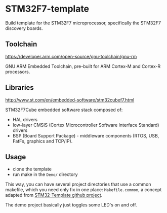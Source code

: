 # STM32F7-template

Build template for the STM32F7 microprocessor, specifically the STM32F7 discovery boards.

## Toolchain

https://developer.arm.com/open-source/gnu-toolchain/gnu-rm

GNU ARM Embedded Toolchain, pre-built for ARM Cortex-M and Cortex-R processors.

## Libraries

http://www.st.com/en/embedded-software/stm32cubef7.html

STM32F7Cube embedded software stack composed of:

  - HAL drivers
  - low-layer CMSIS (Cortex Microcontroller Software Interface Standard) drivers
  - BSP (Board Support Package) - middleware components (RTOS, USB, FatFs, graphics and TCP/IP).


## Usage

  - clone the template
  - run make in the `Demo/` directory
  
This way, you can have several project directories that use a common makefile, which you need only fix in one place: `Makefile.common`, a concept adapted from [STM32-Template github project](https://github.com/geoffreymbrown/STM32-Template).

The demo project basically just toggles some LED's on and off.

